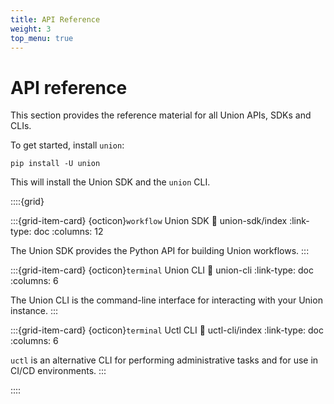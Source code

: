 ```yaml
---
title: API Reference
weight: 3
top_menu: true
---
```


# API reference

This section provides the reference material for all Union APIs, SDKs and CLIs.

To get started, install `union`:

```
pip install -U union
```

This will install the Union SDK and the `union` CLI.

::::{grid}

:::{grid-item-card} {octicon}`workflow` Union SDK
:link: union-sdk/index
:link-type: doc
:columns: 12

The Union SDK provides the Python API for building Union workflows.
:::

:::{grid-item-card} {octicon}`terminal` Union CLI
:link: union-cli
:link-type: doc
:columns: 6

The Union CLI is the command-line interface for interacting with your Union instance.
:::

:::{grid-item-card} {octicon}`terminal` Uctl CLI
:link: uctl-cli/index
:link-type: doc
:columns: 6

`uctl` is an alternative CLI for performing administrative tasks and for use in CI/CD environments.
:::

::::
